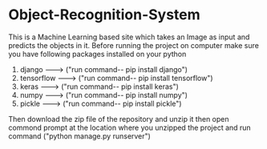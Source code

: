 # Object-Recognition-System
This is a Machine Learning based site which takes an Image as input and predicts the objects in it.
Before running the project on computer make sure you have following packages installed on your python
1.  django        ---> ("run command--  pip install django")
2.  tensorflow    ---> ("run command--  pip install tensorflow")
3.  keras         ---> ("run command--  pip install keras")
4.  numpy         ---> ("run command--  pip install numpy")
5.  pickle        ---> ("run command--  pip install pickle")

Then download the zip file of the repository and unzip it then open commond prompt at the location where you unzipped the project
and run command ("python manage.py runserver")
